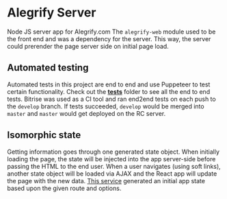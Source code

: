 # Alegrify Server

Node JS server app for Alegrify.com
The `alegrify-web` module used to be the front end and was a dependency for the server.
This way, the server could prerender the page server side on initial page load.

## Automated testing

Automated tests in this project are end to end and use Puppeteer to test certain functionality.
Check out the [__tests__](./__tests__) folder to see all the end to end tests.
Bitrise was used as a CI tool and ran end2end tests on each push to the `develop` branch.
If tests succeeded, `develop` would be merged into `master` and `master` would get deployed on the RC server.

## Isomorphic state

Getting information goes through one generated state object.
When initially loading the page, the state will be injected into the app server-side before passing the HTML to the end user.
When a user navigates (using soft links), another state object will be loaded via AJAX and the React app will update the page with the new data.
[This service](./services/state.js) generated an initial app state based upon the given route and options.
